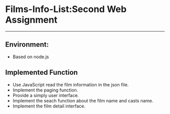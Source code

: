 # Films-Info-List:Second Web Assignment
***
## Environment:
* Based on node.js
## Implemented Function
* Use JavaScript read the film information in the json file.
* Implement the paging function.
* Provide a simply user interface.
* Implement the seach function about the film name and casts name.
* Implement the film detail interface.